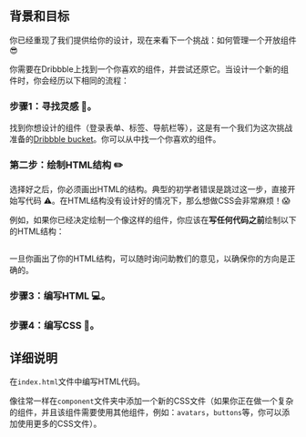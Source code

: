 ## 背景和目标

你已经重现了我们提供给你的设计，现在来看下一个挑战：如何管理一个开放组件 😎

你需要在Dribbble上找到一个你喜欢的组件，并尝试还原它。当设计一个新的组件时，你会经历以下相同的流程：

### 步骤1：寻找灵感 🤔。

找到你想设计的组件（登录表单、标签、导航栏等），这是有一个我们为这次挑战准备的[Dribbble bucket](https://dribbble.com/arthur-littm/buckets/1030911-Open-Component-Challenge)。你可以从中找一个你喜欢的组件。

### 第二步：绘制HTML结构 ✏️

选择好之后，你必须画出HTML的结构。典型的初学者错误是跳过这一步，直接开始写代码 ⚠️。在HTML结构没有设计好的情况下，那么想做CSS会非常麻烦！😱

例如，如果你已经决定绘制一个像这样的组件，你应该在**写任何代码之前**绘制以下的HTML结构：

<div class="text-center"> <div class="text-center">
  <img src="https://raw.githubusercontent.com/lewagon/fullstack-images/master/frontend/open-component-challenge-structure.png" alt="">
</div>

一旦你画出了你的HTML结构，可以随时询问助教们的意见，以确保你的方向是正确的。

### 步骤3：编写HTML 💻。

### 步骤4：编写CSS 💅。

## 详细说明

在`index.html`文件中编写HTML代码。

像往常一样在`component`文件夹中添加一个新的CSS文件（如果你正在做一个复杂的组件，并且该组件需要使用其他组件，例如：`avatars`，`buttons`等，你可以添加使用更多的CSS文件）。
